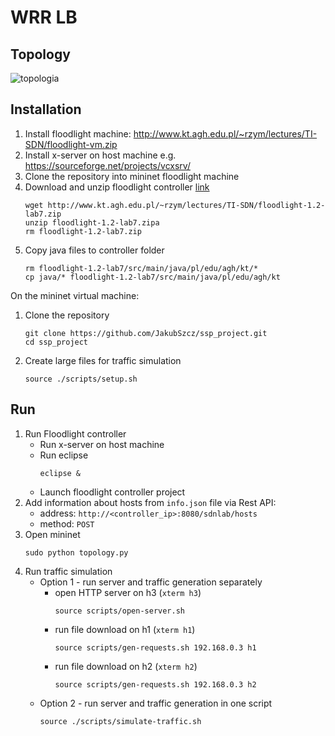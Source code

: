 # WRR LB

## Topology

![topologia](https://github.com/user-attachments/assets/5128c0a8-fb29-4e17-b0a2-27d039dc9efc)



## Installation
1. Install floodlight machine: http://www.kt.agh.edu.pl/~rzym/lectures/TI-SDN/floodlight-vm.zip
1. Install x-server on host machine e.g. https://sourceforge.net/projects/vcxsrv/
1. Clone the repository into mininet floodlight machine
1. Download and unzip floodlight controller [link](http://www.kt.agh.edu.pl/~rzym/lectures/TI-SDN/floodlight-1.2-lab7.zip)
    ```console
    wget http://www.kt.agh.edu.pl/~rzym/lectures/TI-SDN/floodlight-1.2-lab7.zip
    unzip floodlight-1.2-lab7.zipa
    rm floodlight-1.2-lab7.zip
    ```
1. Copy java files to controller folder
    ```console
    rm floodlight-1.2-lab7/src/main/java/pl/edu/agh/kt/*
    cp java/* floodlight-1.2-lab7/src/main/java/pl/edu/agh/kt
    ```

On the mininet virtual machine:
1. Clone the repository
    ```console
    git clone https://github.com/JakubSzcz/ssp_project.git
    cd ssp_project
    ```
1. Create large files for traffic simulation
    ```console
    source ./scripts/setup.sh
    ```

## Run 
1. Run Floodlight controller
    - Run x-server on host machine
    - Run eclipse
        ```console
        eclipse &
        ```
    - Launch floodlight controller project
1. Add information about hosts from `info.json` file via Rest API:
    - address: `http://<controller_ip>:8080/sdnlab/hosts`
    - method: `POST`
1. Open mininet
    ```console
    sudo python topology.py
    ```
1. Run traffic simulation
   - Option 1 - run server and traffic generation separately
        - open HTTP server on h3 (`xterm h3`)
            ```console
            source scripts/open-server.sh
            ```
        - run file download on h1 (`xterm h1`)
            ```console
            source scripts/gen-requests.sh 192.168.0.3 h1
            ```
        - run file download on h2 (`xterm h2`)
            ```console
            source scripts/gen-requests.sh 192.168.0.3 h2
            ```
   - Option 2 - run server and traffic generation in one script
        ```console
        source ./scripts/simulate-traffic.sh
        ```
